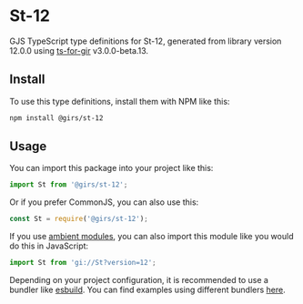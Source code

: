 
# St-12

GJS TypeScript type definitions for St-12, generated from library version 12.0.0 using [ts-for-gir](https://github.com/gjsify/ts-for-gjs) v3.0.0-beta.13.

## Install

To use this type definitions, install them with NPM like this:
```bash
npm install @girs/st-12
```

## Usage

You can import this package into your project like this:
```ts
import St from '@girs/st-12';
```

Or if you prefer CommonJS, you can also use this:
```ts
const St = require('@girs/st-12');
```

If you use [ambient modules](https://github.com/gjsify/ts-for-gir/tree/main/packages/cli#ambient-modules), you can also import this module like you would do this in JavaScript:

```ts
import St from 'gi://St?version=12';
```

Depending on your project configuration, it is recommended to use a bundler like [esbuild](https://esbuild.github.io/). You can find examples using different bundlers [here](https://github.com/gjsify/ts-for-gir/tree/main/examples).